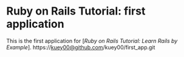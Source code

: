 # Ruby on Rails Tutorial: first application

This is the first application for [*Ruby on Rails Tutorial: Learn Rails by Example*]. https://kuey00@github.com/kuey00/first_app.git

